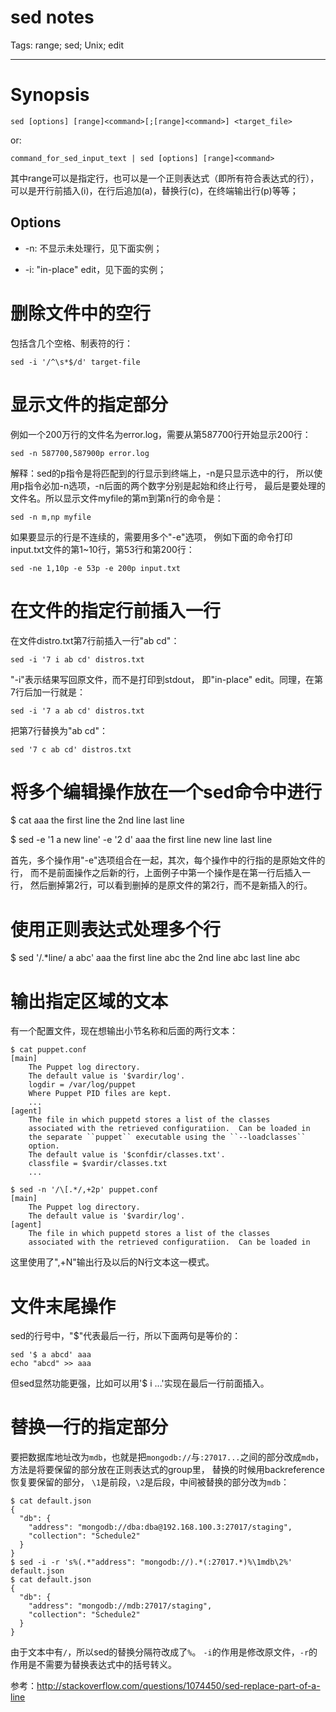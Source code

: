 # sed notes
Tags: range; sed; Unix; edit

------

# Synopsis

    sed [options] [range]<command>[;[range]<command>] <target_file>

or:

    command_for_sed_input_text | sed [options] [range]<command>

其中range可以是指定行，也可以是一个正则表达式（即所有符合表达式的行），
<command>可以是开行前插入(i)，在行后追加(a)，替换行(c)，在终端输出行(p)等等；

## Options

* -n: 不显示未处理行，见下面实例；

* -i: "in-place" edit，见下面的实例；

# 删除文件中的空行

包括含几个空格、制表符的行：

    sed -i '/^\s*$/d' target-file

# 显示文件的指定部分

例如一个200万行的文件名为error.log，需要从第587700行开始显示200行：

    sed -n 587700,587900p error.log
 
解释：sed的p指令是将匹配到的行显示到终端上，-n是只显示选中的行，
所以使用p指令必加-n选项，-n后面的两个数字分别是起始和终止行号，
最后是要处理的文件名。所以显示文件myfile的第m到第n行的命令是：

    sed -n m,np myfile
 
如果要显示的行是不连续的，需要用多个"-e"选项，
例如下面的命令打印input.txt文件的第1~10行，第53行和第200行：

    sed -ne 1,10p -e 53p -e 200p input.txt

# 在文件的指定行前插入一行
 
在文件distro.txt第7行前插入一行"ab cd"：
 
    sed -i '7 i ab cd' distros.txt
 
"-i"表示结果写回原文件，而不是打印到stdout，
即"in-place" edit。同理，在第7行后加一行就是：

    sed -i '7 a ab cd' distros.txt
 
把第7行替换为"ab cd"：

    sed '7 c ab cd' distros.txt

# 将多个编辑操作放在一个sed命令中进行

$ cat aaa
the first line
the 2nd line
last line

$ sed -e '1 a new line' -e '2 d' aaa
the first line
new line
last line

首先，多个操作用"-e"选项组合在一起，其次，每个操作中的行指的是原始文件的行，
而不是前面操作之后新的行，上面例子中第一个操作是在第一行后插入一行，
然后删掉第2行，可以看到删掉的是原文件的第2行，而不是新插入的行。

# 使用正则表达式处理多个行

$ sed '/.*line/ a abc' aaa
the first line
abc
the 2nd line
abc
last line
abc

# 输出指定区域的文本

有一个配置文件，现在想输出小节名称和后面的两行文本：

    $ cat puppet.conf 
    [main]
        The Puppet log directory.
        The default value is '$vardir/log'.
        logdir = /var/log/puppet
        Where Puppet PID files are kept.
        ...
    [agent]
        The file in which puppetd stores a list of the classes
        associated with the retrieved configuratiion.  Can be loaded in
        the separate ``puppet`` executable using the ``--loadclasses``
        option.
        The default value is '$confdir/classes.txt'.
        classfile = $vardir/classes.txt
        ...

    $ sed -n '/\[.*/,+2p' puppet.conf 
    [main]
        The Puppet log directory.
        The default value is '$vardir/log'.
    [agent]
        The file in which puppetd stores a list of the classes
        associated with the retrieved configuratiion.  Can be loaded in

这里使用了"<pattern>,+N"输出<pattern>行及以后的N行文本这一模式。

# 文件末尾操作

sed的行号中，"$"代表最后一行，所以下面两句是等价的：

    sed '$ a abcd' aaa
    echo "abcd" >> aaa

但sed显然功能更强，比如可以用'$ i ...'实现在最后一行前面插入。

# 替换一行的指定部分

要把数据库地址改为`mdb`，也就是把`mongodb://`与`:27017...`之间的部分改成`mdb`，
方法是将要保留的部分放在正则表达式的group里，
替换的时候用backreference恢复要保留的部分，
`\1`是前段，`\2`是后段，中间被替换的部分改为`mdb`：

    $ cat default.json
    {
      "db": {
        "address": "mongodb://dba:dba@192.168.100.3:27017/staging",
        "collection": "Schedule2"
      }
    }
    $ sed -i -r 's%(.*"address": "mongodb://).*(:27017.*)%\1mdb\2%' default.json
    $ cat default.json
    {
      "db": {
        "address": "mongodb://mdb:27017/staging",
        "collection": "Schedule2"
      }
    }

由于文本中有`/`，所以sed的替换分隔符改成了`%`。
`-i`的作用是修改原文件，`-r`的作用是不需要为替换表达式中的括号转义。

参考：http://stackoverflow.com/questions/1074450/sed-replace-part-of-a-line
